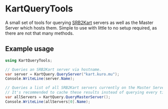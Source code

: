 # KartQueryTools
A small set of tools for querying [SRB2Kart](https://wiki.srb2.org/wiki/SRB2Kart) servers as well as the Master Server which hosts them.
Simple to use with little to no setup required, as there are not that many methods.

## Example usage
```cs
using KartQueryTools;

// Queries an SRB2Kart server via hostname.
var server = KartQuery.QueryServer("kart.kuro.mu");
Console.WriteLine(server.Name);

// Queries a list of all SRB2Kart servers currently on the Master Server.
// It's recommended to cache these results instead of querying every time you need servers.
var allServers = KartQuery.QueryMasterServer();
Console.WriteLine(allServers[0].Name);
```
